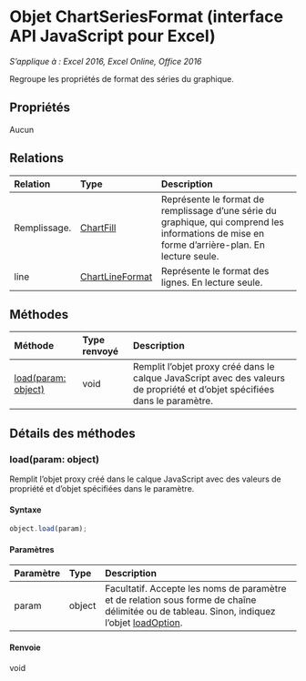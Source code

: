 # Objet ChartSeriesFormat (interface API JavaScript pour Excel)

_S’applique à : Excel 2016, Excel Online, Office 2016_

Regroupe les propriétés de format des séries du graphique.

## Propriétés

Aucun

## Relations
| Relation | Type|Description|
|:---------------|:--------|:----------|
|Remplissage.|[ChartFill](chartfill.md)|Représente le format de remplissage d’une série du graphique, qui comprend les informations de mise en forme d’arrière-plan. En lecture seule.|
|line|[ChartLineFormat](chartlineformat.md)|Représente le format des lignes. En lecture seule.|

## Méthodes

| Méthode   | Type renvoyé|Description|
|:---------------|:--------|:----------|
|[load(param: object)](#loadparam-object)|void|Remplit l’objet proxy créé dans le calque JavaScript avec des valeurs de propriété et d’objet spécifiées dans le paramètre.|

## Détails des méthodes

### load(param: object)
Remplit l’objet proxy créé dans le calque JavaScript avec des valeurs de propriété et d’objet spécifiées dans le paramètre.

#### Syntaxe
```js
object.load(param);
```

#### Paramètres
| Paramètre   | Type|Description|
|:---------------|:--------|:----------|
|param|object|Facultatif. Accepte les noms de paramètre et de relation sous forme de chaîne délimitée ou de tableau. Sinon, indiquez l’objet [loadOption](loadoption.md).|

#### Renvoie
void

